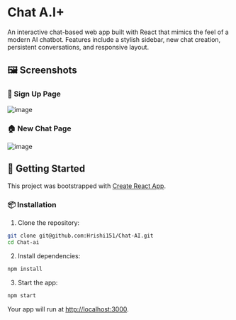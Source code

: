 # Chat A.I+

An interactive chat-based web app built with React that mimics the feel of a modern AI chatbot. Features include a stylish sidebar, new chat creation, persistent conversations, and responsive layout.

## 🖼️ Screenshots

### 🔐 Sign Up Page
![image](https://github.com/user-attachments/assets/2157e533-fcc5-4f26-a8e8-b88f6f0a9eb8)


### 🏠 New Chat Page
![image](https://github.com/user-attachments/assets/2ffad256-9786-4361-b460-e44172eeeb57)

## 💠 Getting Started

This project was bootstrapped with [Create React App](https://github.com/facebook/create-react-app).

### 📦 Installation

1. Clone the repository:

```bash
git clone git@github.com:Hrishi151/Chat-AI.git
cd Chat-ai
```

2. Install dependencies:

```bash
npm install
```

3. Start the app:

```bash
npm start
```

Your app will run at [http://localhost:3000](http://localhost:3000).



